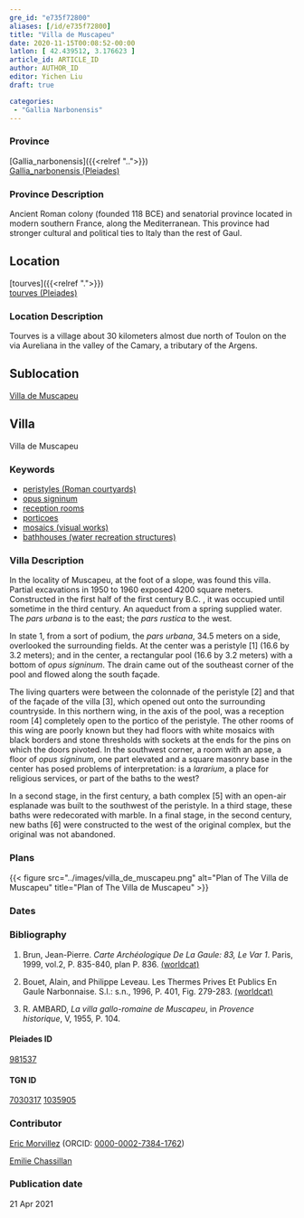 ```yaml
---
gre_id: "e735f72800"
aliases: [/id/e735f72800]
title: "Villa de Muscapeu"
date: 2020-11-15T00:08:52-00:00
latlon: [ 42.439512, 3.176623 ]
article_id: ARTICLE_ID
author: AUTHOR_ID
editor: Yichen Liu
draft: true

categories:
 - "Gallia Narbonensis"
---
```


### Province

[Gallia_narbonensis]({{<relref "..">}}) \
[Gallia_narbonensis (Pleiades)](https://pleiades.stoa.org/places/981537)

### Province Description

Ancient Roman colony (founded 118 BCE) and senatorial province located in modern southern France, along the Mediterranean. This province had stronger cultural and political ties to Italy than the rest of Gaul.

## Location

[tourves]({{<relref ".">}}) \
[tourves (Pleiades)](https://pleiades.stoa.org/places/157799)

### Location Description

Tourves is a village about 30 kilometers almost due north of Toulon on the via Aureliana in the valley of the Camary, a tributary of the Argens.<!--### Location Description-->

<!-- LEAVE THIS BLANK FOR NOW -->

## Sublocation

[Villa de Muscapeu](#)

<!--### Sublocation Description-->

<!-- DESCRIPTION -->

## Villa

Villa de Muscapeu



### Keywords

- [peristyles (Roman courtyards)](http://vocab.getty.edu/page/aat/300004029)
- [opus signinum](http://vocab.getty.edu/page/aat/300379969)
- [reception rooms](http://vocab.getty.edu/page/aat/300077176)
- [porticoes](http://vocab.getty.edu/page/aat/300004145)
- [mosaics (visual works)](http://vocab.getty.edu/page/aat/300015342)
- [bathhouses (water recreation structures)](http://vocab.getty.edu/page/aat/300007347)




### Villa Description

In the locality of Muscapeu, at the foot of a slope, was found this villa.  Partial excavations in 1950 to 1960 exposed 4200 square meters.  Constructed in the first half of the first century B.C. , it was occupied until sometime in the third century.  An aqueduct from a spring supplied water.  The *pars urbana* is to the east; the *pars rustica* to the west.  

In state 1, from a sort of podium, the *pars urbana*, 34.5 meters on a side, overlooked the surrounding fields.  At the center was a peristyle [1] (16.6 by 3.2 meters); and in the center, a rectangular pool (16.6 by 3.2 meters) with a bottom of *opus signinum*.  The drain came out of the southeast corner of the pool and flowed along the south façade.

The living quarters were between the colonnade of the peristyle [2] and that of the façade of the villa [3], which opened out onto the surrounding countryside.  In this northern wing, in the axis of the pool, was a reception room [4] completely open to the portico of the peristyle.  The other rooms of this wing are poorly known but they had floors with white mosaics with black borders and stone thresholds with sockets at the ends for the pins on which the doors pivoted.  In the southwest corner, a room with an apse,  a floor of *opus signinum*, one part elevated and a square masonry base in the center has posed problems of interpretation: is a *lararium*, a place for religious services, or part of the baths to the west?

In a second stage, in the first century, a bath complex [5] with an open-air esplanade was built to the southwest of the peristyle.  In a third stage, these baths were redecorated with marble.  In a final stage, in the second century, new baths [6] were constructed to the west of the original complex, but the original was not abandoned.





### Plans


{{< figure src="../images/villa_de_muscapeu.png" alt="Plan of The Villa de Muscapeu" title="Plan of The Villa de Muscapeu" >}}



### Dates





### Bibliography

1. Brun, Jean-Pierre. *Carte Archéologique De La Gaule: 83, Le Var 1*. Paris, 1999, vol.2, P. 835-840, plan P. 836. [(worldcat)](http://www.worldcat.org/oclc/1074683092)

2. Bouet, Alain, and Philippe Leveau. Les Thermes Prives Et Publics En Gaule Narbonnaise. S.l.: s.n., 1996, P. 401, Fig. 279-283. [(worldcat)](http://www.worldcat.org/oclc/490154337)

3. R. AMBARD, *La  villa  gallo-romaine  de  Muscapeu*, in *Provence  historique*,  V, 1955, P. 104.




#### Pleiades ID

[981537](https://pleiades.stoa.org/places/981537)

#### TGN ID

[7030317](http://vocab.getty.edu/page/tgn/7030317)
[1035905](http://vocab.getty.edu/page/tgn/1035905)

### Contributor

[Eric Morvillez](link) (ORCID: [0000-0002-7384-1762](https://orcid.org/0000-0002-7384-1762))

[Emilie Chassillan](link)
### Publication date


21 Apr 2021

<!--### Related articles-->

<!-- Links to other related articles. Leave blank for now -->